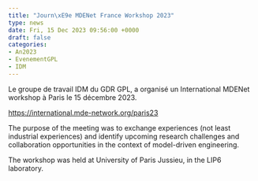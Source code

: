 ```yaml
---
title: "Journ\xE9e MDENet France Workshop 2023"
type: news
date: Fri, 15 Dec 2023 09:56:00 +0000
draft: false
categories:
- An2023
- EvenementGPL
- IDM
---
```


Le groupe de travail IDM du GDR GPL, a organisé un International MDENet workshop à Paris le 15 décembre 2023.

<https://international.mde-network.org/paris23>

The purpose of the meeting was to exchange experiences (not least industrial experiences) and identify upcoming research challenges and collaboration opportunities in the context of model-driven engineering.

The workshop was held at University of Paris Jussieu, in the LIP6 laboratory.
